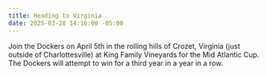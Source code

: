 ```yaml
---
title: Heading to Virginia
date: 2025-03-28 14:16:00 -05:00
---
```


Join the Dockers on April 5th in the rolling hills of Crozet, Virginia (just outside of Charlottesville) at King Family Vineyards for the Mid Atlantic Cup. The Dockers will attempt to win for a third year in a year in a row.